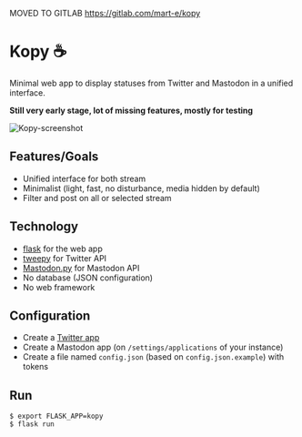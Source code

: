MOVED TO GITLAB
https://gitlab.com/mart-e/kopy

# Kopy ☕

Minimal web app to display statuses from Twitter and Mastodon in a unified
interface.

**Still very early stage, lot of missing features, mostly for testing**

![Kopy-screenshot](https://www.odoo.com/r/3mI)

## Features/Goals

- Unified interface for both stream
- Minimalist (light, fast, no disturbance, media hidden by default)
- Filter and post on all or selected stream

## Technology

- [flask](http://flask.pocoo.org/) for the web app
- [tweepy](http://tweepy.org/) for Twitter API
- [Mastodon.py](https://github.com/halcy/Mastodon.py) for Mastodon API
- No database (JSON configuration)
- No web framework

## Configuration

- Create a [Twitter app](https://developer.twitter.com/en/apps)
- Create a Mastodon app (on `/settings/applications` of your instance)
- Create a file named `config.json` (based on `config.json.example`) with tokens

## Run

```
$ export FLASK_APP=kopy
$ flask run
```
